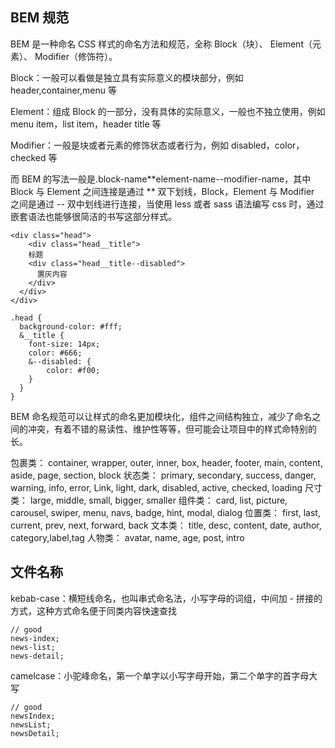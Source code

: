 ## BEM 规范

BEM 是一种命名 CSS 样式的命名方法和规范，全称 Block（块）、 Element（元素）、 Modifier（修饰符）。

Block：一般可以看做是独立具有实际意义的模块部分，例如 header,container,menu 等

Element：组成 Block 的一部分，没有具体的实际意义，一般也不独立使用，例如 menu item，list item，header title 等

Modifier：一般是块或者元素的修饰状态或者行为，例如 disabled，color，checked 等

而 BEM 的写法一般是.block-name**element-name--modifier-name，其中 Block 与 Element 之间连接是通过 ** 双下划线，Block，Element 与 Modifier 之间是通过 -- 双中划线进行连接，当使用 less 或者 sass 语法编写 css 时，通过嵌套语法也能够很简洁的书写这部分样式。

```
<div class="head">
	<div class="head__title">
    标题
    <div class="head__title--disabled">
      置灰内容
    </div>
  </div>
</div>

```

```
.head {
  background-color: #fff;
  &__title {
    font-size: 14px;
    color: #666;
    &--disabled: {
    	color: #f00;
    }
  }
}

```

BEM 命名规范可以让样式的命名更加模块化，组件之间结构独立，减少了命名之间的冲突，有着不错的易读性、维护性等等，但可能会让项目中的样式命特别的长。

包裹类： container, wrapper, outer, inner, box, header, footer, main, content, aside, page, section, block
状态类： primary, secondary, success, danger, warning, info, error, Link, light, dark, disabled, active, checked, loading
尺寸类： large, middle, small, bigger, smaller
组件类： card, list, picture, carousel, swiper, menu, navs, badge, hint, modal, dialog
位置类： first, last, current, prev, next, forward, back
文本类： title, desc, content, date, author, category,label,tag
人物类： avatar, name, age, post, intro

## 文件名称

kebab-case：横短线命名，也叫串式命名法，小写字母的词组，中间加 - 拼接的方式，这种方式命名便于同类内容快速查找

```
// good
news-index;
news-list;
news-detail;
```

camelcase：小驼峰命名，第一个单字以小写字母开始，第二个单字的首字母大写

```
// good
newsIndex;
newsList;
newsDetail;
```
